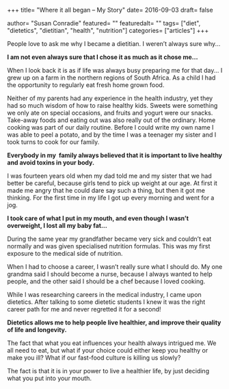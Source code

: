 +++
title= "Where it all began – My Story"
date= 2016-09-03
draft= false

author= "Susan Conradie"
featured= ""
featuredalt= ""
tags= ["diet", "dietetics", "dietitian", "health", "nutrition"]
categories= ["articles"]
+++

People love to ask me why I became a dietitian. I weren’t always sure why...

**I am not even always sure that I chose it as much as it chose me...**

When I look back it is as if life was always busy preparing me for that day... I grew up on a farm in the northern regions of South Africa. As a child I had the opportunity to regularly eat fresh home grown food.

Neither of my parents had any experience in the health industry, yet they had so much wisdom of how to raise healthy kids. Sweets were something we only ate on special occasions, and fruits and yogurt were our snacks. Take-away foods and eating out was also really out of the ordinary. Home cooking was part of our daily routine. Before I could write my own name I was able to peel a potato, and by the time I was a teenager my sister and I took turns to cook for our family.

**Everybody in my  family always believed that it is important to live healthy and avoid toxins in your body.**

I was fourteen years old when my dad told me and my sister that we had better be careful, because girls tend to pick up weight at our age. At first it made me angry that he could dare say such a thing, but then it got me thinking. For the first time in my life I got up every morning and went for a jog.

**I took care of what I put in my mouth, and even though I wasn’t overweight, I lost all my baby fat...**

During the same year my grandfather became very sick and couldn’t eat normally and was given specialised nutrition formulas. This was my first exposure to the medical side of nutrition.

When I had to choose a career, I wasn’t really sure what I should do. My one grandma said I should become a nurse, because I always wanted to help people, and the other said I should be a chef because I loved cooking.

While I was researching careers in the medical industry, I came upon dietetics. After talking to some dietetic students I knew it was the right career path for me and never regretted it for a second!

**Dietetics allows me to help people live healthier, and improve their quality of life and longevity.**

The fact that what you eat influences your health always intrigued me. We all need to eat, but what if your choice could either keep you healthy or make you ill? What if our fast-food culture is killing us slowly?

The fact is that it is in your power to live a healthier life, by just deciding what you put into your mouth.
